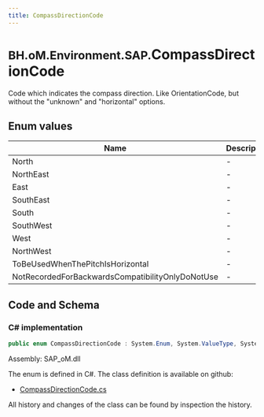 ```yaml
---
title: CompassDirectionCode
---
```


# <small>BH.oM.Environment.SAP.</small>**CompassDirectionCode**

Code which indicates the compass direction.  Like OrientationCode, but without the "unknown" and "horizontal" options.

## Enum values

| Name            | Description                                                    |
|-----------------|----------------------------------------------------------------|
| North |  -  |
| NorthEast |  -  |
| East |  -  |
| SouthEast |  -  |
| South |  -  |
| SouthWest |  -  |
| West |  -  |
| NorthWest |  -  |
| ToBeUsedWhenThePitchIsHorizontal |  -  |
| NotRecordedForBackwardsCompatibilityOnlyDoNotUse |  -  |


## Code and Schema

### C# implementation

``` C# title="C#"
public enum CompassDirectionCode : System.Enum, System.ValueType, System.IComparable, System.ISpanFormattable, System.IFormattable, System.IConvertible
```

Assembly: SAP_oM.dll

The enum is defined in C#. The class definition is available on github:

- [CompassDirectionCode.cs](https://github.com/BHoM/SAP_Toolkit/blob/develop/SAP_oM/Enums\CompassDirectionCode.cs)

All history and changes of the class can be found by inspection the history.
